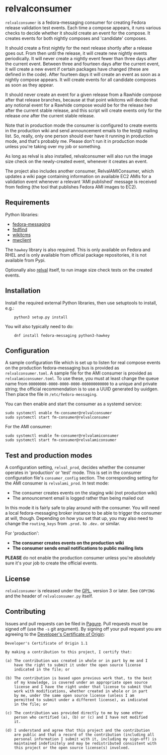 # relvalconsumer

`relvalconsumer` is a fedora-messaging consumer for creating Fedora release
validation test events. Each time a compose appears, it runs various checks
to decide whether it should create an event for the compose. It creates events
for both nightly composes and 'candidate' composes.

It should create a first nightly for the next release shortly after a release
goes out. From then until the release, it will create new nightly events
periodically. It will never create a nightly event fewer than three days after
the current event. Between three and fourteen days after the current event,
it will create a new event if certain packages have changed (these are defined
in the code). After fourteen days it will create an event as soon as a nightly
compose appears. It will create events for all candidate composes as soon as
they appear.

It should never create an event for a given release from a Rawhide compose
after that release branches, because at that point wikitcms will decide that
any notional event for a Rawhide compose would be for the release *two* after
the current stable release, and this script will create events only for the
release *one* after the current stable release.

Note that in production mode the consumer is configured to create events in
the production wiki and send announcement emails to the test@ mailing list.
So, really, only one person should ever have it running in production mode,
and that's probably me. Please don't run it in production mode unless you're
taking over my job or something.

As long as relval is also installed, relvalconsumer will also run the image
size check on the newly-created event, whenever it creates an event.

The project also includes another consumer, RelvalAMIConsumer, which updates
a wiki page containing information on available EC2 AMIs for a validation
event whenever a relevant 'AMI published' message is received from fedimg
(the tool that publishes Fedora AMI images to EC2).

## Requirements

Python libraries:

* [fedora-messaging](https://github.com/fedora-infra/fedora-messaging)
* [fedfind](https://pagure.io/fedora-qa/fedfind)
* [wikitcms](https://pagure.io/fedora-qa/python-wikitcms)
* [mwclient](https://github.com/mwclient/mwclient)

The `hawkey` library is also required. This is only available on Fedora and
RHEL and is only available from official package repositories, it is not
available from Pypi.

Optionally also [relval](https://pagure.io/fedora-qa/relval) itself, to run
image size check tests on the created events.

## Installation

Install the required external Python libraries, then use setuptools to
install, e.g.:

        python3 setup.py install

You will also typically need to do:

        dnf install fedora-messaging python3-hawkey

## Configuration

A sample configuration file which is set up to listen for real compose events
on the production fedora-messaging bus is provided as `relvalconsumer.toml`.
A sample file for the AMI consumer is provided as `relvalamiconsumer.toml`.
To use these, you must at least change the queue name from
`00000000-0000-0000-0000-000000000000` to a unique and private string; the
official recommendation is to use a UUID generated by uuidgen. Then place the
file in `/etc/fedora-messaging`.

You can then enable and start the consumer as a systemd service:

    sudo systemctl enable fm-consumer@relvalconsumer
    sudo systemctl start fm-consumer@relvalconsumer

For the AMI consumer:

    sudo systemctl enable fm-consumer@relvalamiconsumer
    sudo systemctl start fm-consumer@relvalamiconsumer

## Test and production modes

A configuration setting, `relval_prod`, decides whether the consumer operates
in 'production' or 'test' mode. This is set in the consumer configuration
file's `consumer_config` section. The corresponding setting for the AMI
consumer is `relvalami_prod`. In test mode:

* The consumer creates events on the staging wiki (not production wiki)
* The announcement email is logged rather than being mailed out

In this mode it is fairly safe to play around with the consumer. You will need
a local fedora-messaging broker instance to be able to trigger the consumer at
will, though. Depending on how you set that up, you may also need to change
the `routing_keys` from `.prod.` to `.dev.` or similar.

For 'production':

* **The consumer creates events on the production wiki**
* **The consumer sends email notifications to public mailing lists**

**PLEASE** do not enable the production consumer unless you're absolutely sure
it's your job to create the official events.

## License

`relvalconsumer` is released under the [GPL](https://www.gnu.org/licenses/gpl.txt), version 3 or later. See `COPYING`
and the header of `relvalconsumer.py` itself.

## Contributing

Issues and pull requests can be filed in [Pagure](https://pagure.io/fedora-qa/relvalconsumer).
Pull requests must be signed off (use the `-s` git argument). By signing off
your pull request you are agreeing to the
[Developer's Certificate of Origin](http://developercertificate.org/):

    Developer's Certificate of Origin 1.1

    By making a contribution to this project, I certify that:

    (a) The contribution was created in whole or in part by me and I
        have the right to submit it under the open source license
        indicated in the file; or

    (b) The contribution is based upon previous work that, to the best
        of my knowledge, is covered under an appropriate open source
        license and I have the right under that license to submit that
        work with modifications, whether created in whole or in part
        by me, under the same open source license (unless I am
        permitted to submit under a different license), as indicated
        in the file; or

    (c) The contribution was provided directly to me by some other
        person who certified (a), (b) or (c) and I have not modified
        it.

    (d) I understand and agree that this project and the contribution
        are public and that a record of the contribution (including all
        personal information I submit with it, including my sign-off) is
        maintained indefinitely and may be redistributed consistent with
        this project or the open source license(s) involved.
